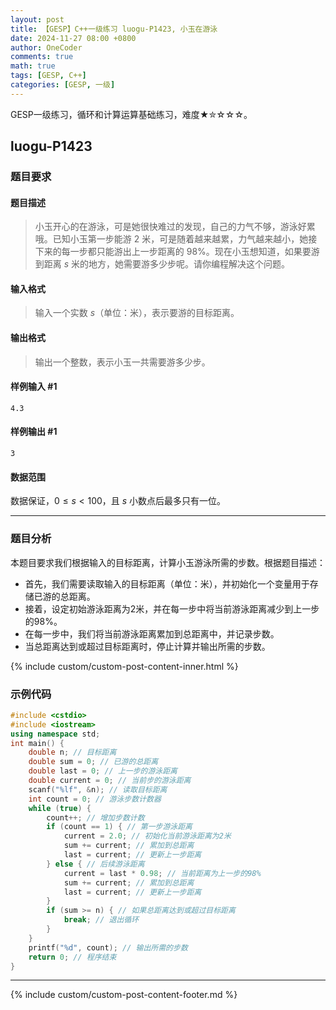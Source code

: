 ```yaml
---
layout: post
title: 【GESP】C++一级练习 luogu-P1423, 小玉在游泳
date: 2024-11-27 08:00 +0800
author: OneCoder
comments: true
math: true
tags: [GESP, C++]
categories: [GESP, 一级]
---
```

GESP一级练习，循环和计算运算基础练习，难度★✮☆☆☆。

<!--more-->

## luogu-P1423

### 题目要求

#### 题目描述

>小玉开心的在游泳，可是她很快难过的发现，自己的力气不够，游泳好累哦。已知小玉第一步能游 $2$ 米，可是随着越来越累，力气越来越小，她接下来的每一步都只能游出上一步距离的 $98\%$。现在小玉想知道，如果要游到距离 $s$ 米的地方，她需要游多少步呢。请你编程解决这个问题。

#### 输入格式

>输入一个实数 $s$（单位：米），表示要游的目标距离。

#### 输出格式

>输出一个整数，表示小玉一共需要游多少步。

#### 样例输入 #1

```console
4.3
```

#### 样例输出 #1

```console
3
```

#### 数据范围

数据保证，$0 \leq s < 100$，且 $s$ 小数点后最多只有一位。

---

### 题目分析

本题目要求我们根据输入的目标距离，计算小玉游泳所需的步数。根据题目描述：

- 首先，我们需要读取输入的目标距离（单位：米），并初始化一个变量用于存储已游的总距离。
- 接着，设定初始游泳距离为2米，并在每一步中将当前游泳距离减少到上一步的98%。
- 在每一步中，我们将当前游泳距离累加到总距离中，并记录步数。
- 当总距离达到或超过目标距离时，停止计算并输出所需的步数。

{% include custom/custom-post-content-inner.html %}

### 示例代码

```cpp
#include <cstdio>
#include <iostream>
using namespace std;
int main() {
    double n; // 目标距离
    double sum = 0; // 已游的总距离
    double last = 0; // 上一步的游泳距离
    double current = 0; // 当前步的游泳距离
    scanf("%lf", &n); // 读取目标距离
    int count = 0; // 游泳步数计数器
    while (true) {
        count++; // 增加步数计数
        if (count == 1) { // 第一步游泳距离
            current = 2.0; // 初始化当前游泳距离为2米
            sum += current; // 累加到总距离
            last = current; // 更新上一步距离
        } else { // 后续游泳距离
            current = last * 0.98; // 当前距离为上一步的98%
            sum += current; // 累加到总距离
            last = current; // 更新上一步距离
        }
        if (sum >= n) { // 如果总距离达到或超过目标距离
            break; // 退出循环
        }
    }
    printf("%d", count); // 输出所需的步数
    return 0; // 程序结束
}
```

---

{% include custom/custom-post-content-footer.md %}
